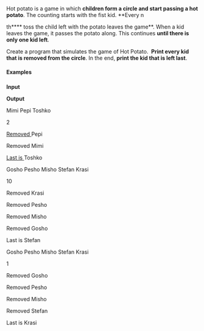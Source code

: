 ### 

Hot potato is a game in which **children form a circle and start passing a hot
potato**. The counting starts with the fist kid. **Every n

th**** toss the child left with the potato leaves the game**. When a kid leaves the game, it passes the potato along. This
continues **until there is only one kid
left**.

Create a program that simulates the game of
Hot Potato.  **Print every kid that is removed from the circle**. In the end, **print the kid that is left last**.

#### Examples

### 

 

**Input**

 

**Output**

 

Mimi Pepi Toshko

2

 

[]()[Removed ]()Pepi

Removed Mimi

[]()[Last is ]()Toshko

 

Gosho Pesho Misho Stefan Krasi

10

 

Removed Krasi

Removed Pesho

Removed Misho

Removed Gosho

Last is Stefan

 

Gosho Pesho Misho Stefan Krasi

1

 

Removed Gosho

Removed Pesho

Removed Misho

Removed Stefan

Last is Krasi
